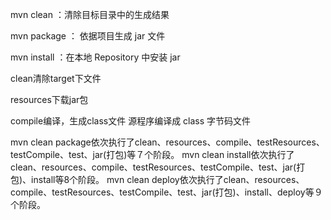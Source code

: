 mvn clean ：清除目标目录中的生成结果

mvn package ： 依据项目生成 jar 文件

mvn install ：在本地 Repository 中安装 jar

clean清除target下文件

resources下载jar包

compile编译，生成class文件  源程序编译成 class 字节码文件

mvn clean package依次执行了clean、resources、compile、testResources、testCompile、test、jar(打包)等７个阶段。
mvn clean install依次执行了clean、resources、compile、testResources、testCompile、test、jar(打包)、install等8个阶段。
mvn clean deploy依次执行了clean、resources、compile、testResources、testCompile、test、jar(打包)、install、deploy等９个阶段。